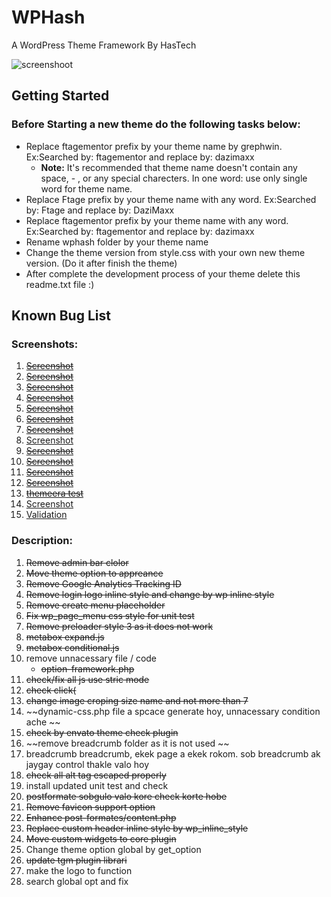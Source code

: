 # WPHash
A WordPress Theme Framework By HasTech

![screenshoot](https://s33.postimg.cc/cd1pclju7/screenshot_2018_07_04_at_10_45_29.png)

## Getting Started

### Before Starting a new theme do the following tasks below:
- Replace ftagementor prefix by your theme name by grephwin. Ex:Searched by: ftagementor and replace by: dazimaxx
	- __Note:__ It's recommended that theme name doesn't contain any space, - , or any special charecters. In one word: use only single word for theme name.
- Replace Ftage prefix by your theme name with any word. Ex:Searched by: Ftage and replace by: DaziMaxx
- Replace ftagementor prefix by your theme name with any word. Ex:Searched by: ftagementor and replace by: dazimaxx
- Rename wphash folder by your theme name
- Change the theme version from style.css with your own new theme version. (Do it after finish the theme)
- After complete the development process of your theme delete this readme.txt file :)

## Known Bug List 

### Screenshots:

1. ~~[Screenshot](http://prntscr.com/jtwxwe)~~
1. ~~[Screenshot](http://prntscr.com/jtx06q)~~
1. ~~[Screenshot](http://prntscr.com/jtx0j3)~~
1. ~~[Screenshot](http://prntscr.com/jtx0si)~~
1. ~~[Screenshot](http://prntscr.com/jtx1k0)~~
1. ~~[Screenshot](http://prntscr.com/jtx1ms)~~
1. ~~[Screenshot](http://prntscr.com/jtx487)~~
1. [Screenshot](http://prntscr.com/jtx5vt)
1. ~~[Screenshot](http://prntscr.com/jtxfyd)~~
1. ~~[Screenshot](http://prntscr.com/jtxg3g)~~
1. ~~[Screenshot](https://prnt.sc/jtzae7)~~
1. ~~[Screenshot](http://prntscr.com/jtwxf4)~~
1. ~~[themeera test](https://postimg.cc/image/clzqllnrf/)~~
1. [Screenshot](http://prntscr.com/k3uqiw)
1. [Validation](http://prntscr.com/kdo7ws)

### Description:

1. ~~Remove admin bar clolor~~
1. ~~Move theme option to appreance~~
1. ~~Remove Google Analytics Tracking ID~~
1. ~~Remove login logo inline style and change by wp inline style~~
1. ~~Remove create menu placeholder~~
1. ~~Fix wp_page_menu css style for unit test~~
1. ~~Remove preloader style 3 as it does not work~~
1. ~~metabox expand.js~~
1. ~~metabox conditional.js~~
1. remove unnacessary file / code
	- ~~option-framework.php~~
1. ~~check/fix all js use stric mode~~
1. ~~check click(~~
1. ~~change image croping size name and not more than 7~~
1. ~~dynamic-css.php file a spcace generate hoy, unnacessary condition ache ~~
1. ~~check by envato theme check plugin~~
1. ~~remove breadcrumb folder as it is not used ~~
1. breadcrumb breadcrumb, ekek page a ekek rokom. sob breadcrumb ak jaygay control thakle valo hoy
1. ~~check all alt tag escaped properly~~
1. install updated unit test and check 
1. ~~postformate sobgulo valo kore check korte hobe~~
1. ~~Remove favicon support option~~
1. ~~Enhance post-formates/content.php~~
1. ~~Replace custom header inline style by wp_inline_style~~
1. ~~Move custom widgets to core plugin~~
1. Change theme option global by get_option
1. ~~update tgm plugin librari~~
1. make the logo to function
1. search global opt and fix